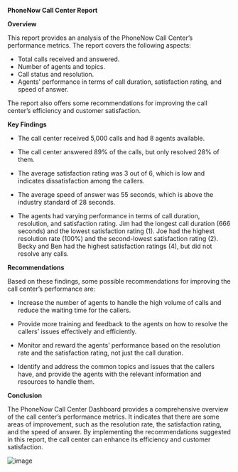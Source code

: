 **PhoneNow Call Center Report**

**Overview**

This report provides an analysis of the PhoneNow Call Center’s performance metrics. The report covers the following aspects:

 * Total calls received and answered.
 * Number of agents and topics.
 * Call status and resolution.
 * Agents’ performance in terms of call duration, satisfaction rating, and speed of answer.

The report also offers some recommendations for improving the call center’s efficiency and customer satisfaction.

**Key Findings**

 * The call center received 5,000 calls and had 8 agents available.

 * The call center answered 89% of the calls, but only resolved 28% of them.

 * The average satisfaction rating was 3 out of 6, which is low and indicates dissatisfaction among the callers.

 * The average speed of answer was 55 seconds, which is above the industry standard of 28 seconds.

 * The agents had varying performance in terms of call duration, resolution, and satisfaction rating. Jim had the longest call duration (666 seconds) and the lowest satisfaction rating (1). Joe had the highest resolution rate (100%) and the second-lowest satisfaction rating (2). Becky and Ben had the highest satisfaction ratings (4), but did not resolve any calls.


**Recommendations**

Based on these findings, some possible recommendations for improving the call center’s performance are:

  * Increase the number of agents to handle the high volume of calls and reduce the waiting time for the callers.

  * Provide more training and feedback to the agents on how to resolve the callers’ issues effectively and efficiently.

  * Monitor and reward the agents’ performance based on the resolution rate and the satisfaction rating, not just the call duration.

  * Identify and address the common topics and issues that the callers have, and provide the agents with the relevant information and resources to handle them.


**Conclusion**

The PhoneNow Call Center Dashboard provides a comprehensive overview of the call center’s performance metrics. It indicates that there are some areas of improvement, such as the resolution rate, the satisfaction rating, and the speed of answer. By implementing the recommendations suggested in this report, the call center can enhance its efficiency and customer satisfaction.


![image](https://github.com/Ashika49github/PWC-Call-Centre-Analysis-Report/assets/149823297/8fcd2433-ae16-4ded-bfeb-3db6cc97cddc)



